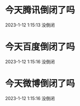 # 今天腾讯倒闭了吗

2023-1-12 1:15:13 没倒闭

# 今天百度倒闭了吗

2023-1-12 1:15:16 没倒闭

# 今天微博倒闭了吗

2023-1-12 1:15:16 没倒闭

